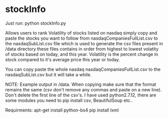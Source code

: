 # stockInfo
Just run: python stockInfo.py

Allows users to rank Volatility of stocks listed on nasdaq simply copy and paste the stocks you want to follow from nasdaqCompaniesFullList.csv to the nasdaqSubList.csv file which is used to generate the csv files present in /data directory these files contains in order from highest to lowest volatity of stocks based on today, and this year. Volatility is the percent change in stock compared to it's average price this year or today.

You can copy paste the whole nasdaq nasdaqCompaniesFullList.csv to the nasdaqSubList.csv but it will take a while.

NOTE:
Example output in /data.
When copying make sure that the format remains the same (csv don't remove any commas and paste on a new line). Don't delete the first line of the csv's.
I have used python2.7.12, there are some modules you need to pip install csv, BeautifulSoup etc..

Requirments:
apt-get install python-bs4
pip install lxml